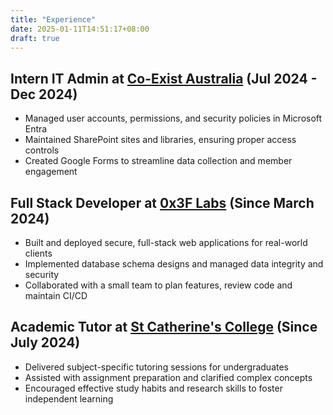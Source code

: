 ```yaml
---
title: "Experience"
date: 2025-01-11T14:51:17+08:00
draft: true
---
```


## Intern IT Admin at [Co-Exist Australia](https://coexistaus.org/) (Jul 2024 - Dec 2024)
- Managed user accounts, permissions, and security policies in Microsoft Entra
- Maintained SharePoint sites and libraries, ensuring proper access controls
- Created Google Forms to streamline data collection and member engagement

## Full Stack Developer at [0x3F Labs](https://www.linkedin.com/company/0x3f-labs/posts/?feedView=all) (Since March 2024)
- Built and deployed secure, full-stack web applications for real-world clients
- Implemented database schema designs and managed data integrity and security
- Collaborated with a small team to plan features, review code and maintain CI/CD


## Academic Tutor at [St Catherine's College](https://stcatherines.uwa.edu.au/future-residents/academic-excellence) (Since July 2024)
- Delivered subject-specific tutoring sessions for undergraduates
- Assisted with assignment preparation and clarified complex concepts
- Encouraged effective study habits and research skills to foster independent learning

